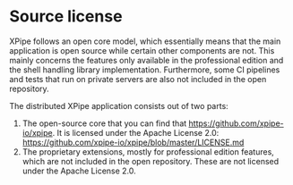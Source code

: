 # Source license

XPipe follows an open core model, which essentially means that the main application is open source while certain other components are not.
This mainly concerns the features only available in the professional edition and the shell handling library implementation. Furthermore, some CI pipelines and tests that run on private servers are also not included in the open repository.

The distributed XPipe application consists out of two parts:
1. The open-source core that you can find that https://github.com/xpipe-io/xpipe. It is licensed under the Apache License 2.0: https://github.com/xpipe-io/xpipe/blob/master/LICENSE.md
2. The proprietary extensions, mostly for professional edition features, which are not included in the open repository. These are not licensed under the Apache License 2.0.
